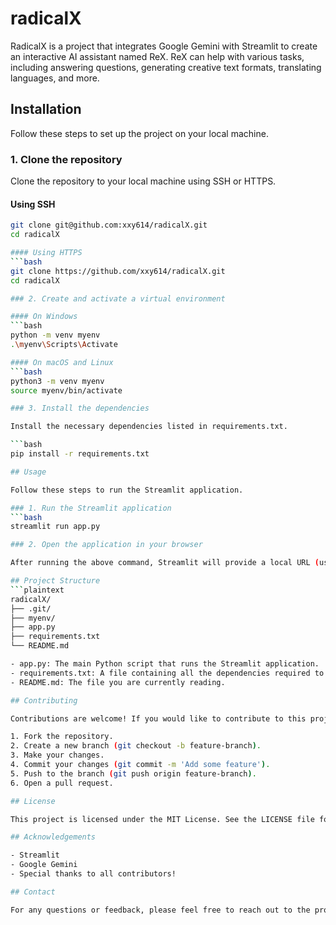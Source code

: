 # radicalX


RadicalX is a project that integrates Google Gemini with Streamlit to create an interactive AI assistant named ReX. ReX can help with various tasks, including answering questions, generating creative text formats, translating languages, and more.

## Installation

Follow these steps to set up the project on your local machine.

### 1. Clone the repository

Clone the repository to your local machine using SSH or HTTPS.

#### Using SSH
```bash
git clone git@github.com:xxy614/radicalX.git
cd radicalX

#### Using HTTPS
```bash
git clone https://github.com/xxy614/radicalX.git
cd radicalX

### 2. Create and activate a virtual environment

#### On Windows
```bash
python -m venv myenv
.\myenv\Scripts\Activate

#### On macOS and Linux
```bash
python3 -m venv myenv
source myenv/bin/activate

### 3. Install the dependencies

Install the necessary dependencies listed in requirements.txt.

```bash
pip install -r requirements.txt

## Usage

Follow these steps to run the Streamlit application.

### 1. Run the Streamlit application
```bash
streamlit run app.py

### 2. Open the application in your browser

After running the above command, Streamlit will provide a local URL (usually http://localhost:8501). Open this URL in your web browser to access the application.

## Project Structure
```plaintext
radicalX/
├── .git/
├── myenv/
├── app.py
├── requirements.txt
└── README.md

- app.py: The main Python script that runs the Streamlit application.
- requirements.txt: A file containing all the dependencies required to run the project.
- README.md: The file you are currently reading.

## Contributing

Contributions are welcome! If you would like to contribute to this project, please follow these steps:

1. Fork the repository.
2. Create a new branch (git checkout -b feature-branch).
3. Make your changes.
4. Commit your changes (git commit -m 'Add some feature').
5. Push to the branch (git push origin feature-branch).
6. Open a pull request.

## License

This project is licensed under the MIT License. See the LICENSE file for details.

## Acknowledgements

- Streamlit
- Google Gemini
- Special thanks to all contributors!

## Contact

For any questions or feedback, please feel free to reach out to the project maintainer at xxy6141605@gmail.com.
